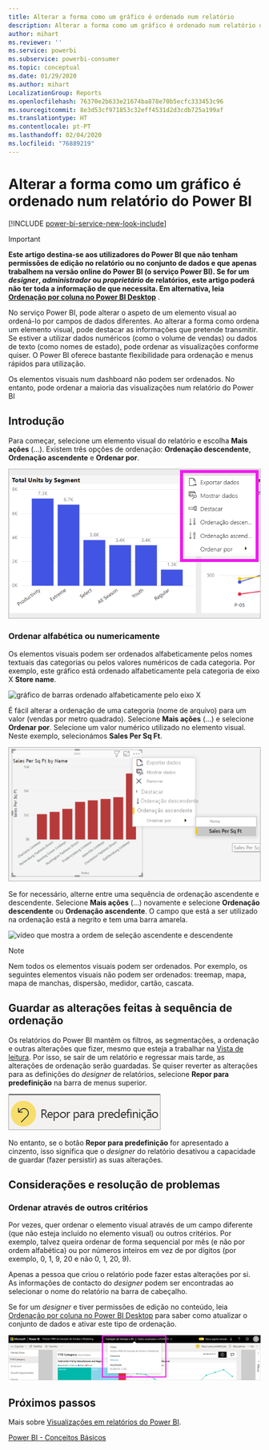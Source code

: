 ```yaml
---
title: Alterar a forma como um gráfico é ordenado num relatório
description: Alterar a forma como um gráfico é ordenado num relatório do Power BI
author: mihart
ms.reviewer: ''
ms.service: powerbi
ms.subservice: powerbi-consumer
ms.topic: conceptual
ms.date: 01/29/2020
ms.author: mihart
LocalizationGroup: Reports
ms.openlocfilehash: 76370e2b633e21674ba878e70b5ecfc333453c96
ms.sourcegitcommit: 8e3d53cf971853c32eff4531d2d3cdb725a199af
ms.translationtype: HT
ms.contentlocale: pt-PT
ms.lasthandoff: 02/04/2020
ms.locfileid: "76889219"
---
```

# <a name="change-how-a-chart-is-sorted-in-a-power-bi-report"></a>Alterar a forma como um gráfico é ordenado num relatório do Power BI



[!INCLUDE [power-bi-service-new-look-include](../includes/power-bi-service-new-look-include.md)]


> [!IMPORTANT]
> **Este artigo destina-se aos utilizadores do Power BI que não tenham permissões de edição no relatório ou no conjunto de dados e que apenas trabalhem na versão online do Power BI (o serviço Power BI). Se for um *designer*, *administrador* ou *proprietário* de relatórios, este artigo poderá não ter toda a informação de que necessita. Em alternativa, leia [Ordenação por coluna no Power BI Desktop](../desktop-sort-by-column.md)** .

No serviço Power BI, pode alterar o aspeto de um elemento visual ao ordená-lo por campos de dados diferentes. Ao alterar a forma como ordena um elemento visual, pode destacar as informações que pretende transmitir. Se estiver a utilizar dados numéricos (como o volume de vendas) ou dados de texto (como nomes de estado), pode ordenar as visualizações conforme quiser. O Power BI oferece bastante flexibilidade para ordenação e menus rápidos para utilização. 

Os elementos visuais num dashboard não podem ser ordenados. No entanto, pode ordenar a maioria das visualizações num relatório do Power BI 

## <a name="get-started"></a>Introdução

Para começar, selecione um elemento visual do relatório e escolha **Mais ações** (...).  Existem três opções de ordenação: **Ordenação descendente**, **Ordenação ascendente** e **Ordenar por**. 
    

![gráfico de barras ordenado alfabeticamente pelo eixo X](media/end-user-change-sort/power-bi-more-actions.png)

### <a name="sort-alphabetically-or-numerically"></a>Ordenar alfabética ou numericamente

Os elementos visuais podem ser ordenados alfabeticamente pelos nomes textuais das categorias ou pelos valores numéricos de cada categoria. Por exemplo, este gráfico está ordenado alfabeticamente pela categoria de eixo X **Store name**.

![gráfico de barras ordenado alfabeticamente pelo eixo X](media/end-user-change-sort/powerbi-sort-category.png)

É fácil alterar a ordenação de uma categoria (nome de arquivo) para um valor (vendas por metro quadrado). Selecione **Mais ações** (...) e selecione **Ordenar por**. Selecione um valor numérico utilizado no elemento visual.  Neste exemplo, selecionámos **Sales Per Sq Ft**.

![Captura de ecrã a mostrar a seleção da opção Ordenar por e, em seguida, um valor](media/end-user-change-sort/power-bi-sort-value.png)

Se for necessário, alterne entre uma sequência de ordenação ascendente e descendente.  Selecione **Mais ações** (...) novamente e selecione **Ordenação descendente** ou **Ordenação ascendente**. O campo que está a ser utilizado na ordenação está a negrito e tem uma barra amarela.

   ![vídeo que mostra a ordem de seleção ascendente e descendente](media/end-user-change-sort/sort.gif)

> [!NOTE]
> Nem todos os elementos visuais podem ser ordenados. Por exemplo, os seguintes elementos visuais não podem ser ordenados: treemap, mapa, mapa de manchas, dispersão, medidor, cartão, cascata.

## <a name="saving-changes-you-make-to-sort-order"></a>Guardar as alterações feitas à sequência de ordenação
Os relatórios do Power BI mantêm os filtros, as segmentações, a ordenação e outras alterações que fizer, mesmo que esteja a trabalhar na [Vista de leitura](end-user-reading-view.md). Por isso, se sair de um relatório e regressar mais tarde, as alterações de ordenação serão guardadas.  Se quiser reverter as alterações para as definições do *designer* de relatórios, selecione **Repor para predefinição** na barra de menus superior. 

![Ordenação persistente](media/end-user-change-sort/power-bi-reset.png)

No entanto, se o botão **Repor para predefinição** for apresentado a cinzento, isso significa que o *designer* do relatório desativou a capacidade de guardar (fazer persistir) as suas alterações.

<a name="other"></a>
## <a name="considerations-and-troubleshooting"></a>Considerações e resolução de problemas

### <a name="sorting-using-other-criteria"></a>Ordenar através de outros critérios
Por vezes, quer ordenar o elemento visual através de um campo diferente (que não esteja incluído no elemento visual) ou outros critérios.  Por exemplo, talvez queira ordenar de forma sequencial por mês (e não por ordem alfabética) ou por números inteiros em vez de por dígitos (por exemplo, 0, 1, 9, 20 e não 0, 1, 20, 9).  

Apenas a pessoa que criou o relatório pode fazer estas alterações por si. As informações de contacto do *designer* podem ser encontradas ao selecionar o nome do relatório na barra de cabeçalho.

Se for um *designer* e tiver permissões de edição no conteúdo, leia [Ordenação por coluna no Power BI Desktop](../desktop-sort-by-column.md) para saber como atualizar o conjunto de dados e ativar este tipo de ordenação.

![Lista pendente a mostrar informações de contacto](media/end-user-change-sort/power-bi-contact.png)

## <a name="next-steps"></a>Próximos passos
Mais sobre [Visualizações em relatórios do Power BI](end-user-visualizations.md).

[Power BI - Conceitos Básicos](end-user-basic-concepts.md)
